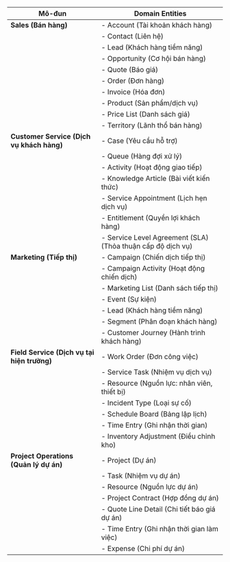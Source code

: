 
| **Mô-đun** | **Domain Entities** |
| --- | --- |
| **Sales (Bán hàng)** | - Account (Tài khoản khách hàng) |
|  | - Contact (Liên hệ) |
|  | - Lead (Khách hàng tiềm năng) |
|  | - Opportunity (Cơ hội bán hàng) |
|  | - Quote (Báo giá) |
|  | - Order (Đơn hàng) |
|  | - Invoice (Hóa đơn) |
|  | - Product (Sản phẩm/dịch vụ) |
|  | - Price List (Danh sách giá) |
|  | - Territory (Lãnh thổ bán hàng) |
| **Customer Service (Dịch vụ khách hàng)** | - Case (Yêu cầu hỗ trợ) |
|  | - Queue (Hàng đợi xử lý) |
|  | - Activity (Hoạt động giao tiếp) |
|  | - Knowledge Article (Bài viết kiến thức) |
|  | - Service Appointment (Lịch hẹn dịch vụ) |
|  | - Entitlement (Quyền lợi khách hàng) |
|  | - Service Level Agreement (SLA) (Thỏa thuận cấp độ dịch vụ) |
| **Marketing (Tiếp thị)** | - Campaign (Chiến dịch tiếp thị) |
|  | - Campaign Activity (Hoạt động chiến dịch) |
|  | - Marketing List (Danh sách tiếp thị) |
|  | - Event (Sự kiện) |
|  | - Lead (Khách hàng tiềm năng) |
|  | - Segment (Phân đoạn khách hàng) |
|  | - Customer Journey (Hành trình khách hàng) |
| **Field Service (Dịch vụ tại hiện trường)** | - Work Order (Đơn công việc) |
|  | - Service Task (Nhiệm vụ dịch vụ) |
|  | - Resource (Nguồn lực: nhân viên, thiết bị) |
|  | - Incident Type (Loại sự cố) |
|  | - Schedule Board (Bảng lập lịch) |
|  | - Time Entry (Ghi nhận thời gian) |
|  | - Inventory Adjustment (Điều chỉnh kho) |
| **Project Operations (Quản lý dự án)** | - Project (Dự án) |
|  | - Task (Nhiệm vụ dự án) |
|  | - Resource (Nguồn lực dự án) |
|  | - Project Contract (Hợp đồng dự án) |
|  | - Quote Line Detail (Chi tiết báo giá dự án) |
|  | - Time Entry (Ghi nhận thời gian làm việc) |
|  | - Expense (Chi phí dự án) |

